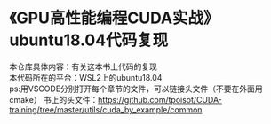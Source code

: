# 《GPU高性能编程CUDA实战》ubuntu18.04代码复现       
 本仓库具体内容：有关这本书上代码的复现  
 本代码所在的平台：WSL2上的ubuntu18.04  
 ps:用VSCODE分别打开每个章节的文件，可以链接头文件（不要在外面用cmake）
 书上的头文件：https://github.com/tpoisot/CUDA-training/tree/master/utils/cuda_by_example/common
